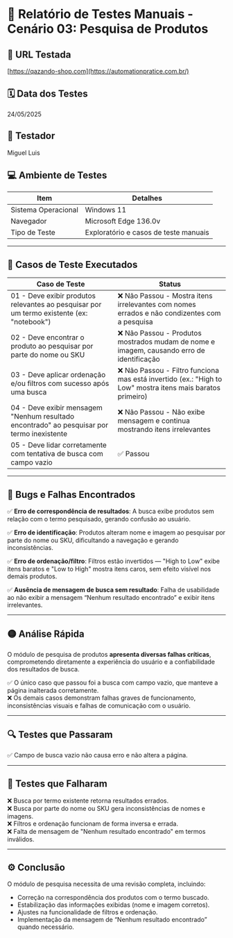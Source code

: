 # 📝 Relatório de Testes Manuais - Cenário 03: Pesquisa de Produtos

## 🔗 URL Testada
[https://qazando-shop.com](https://automationpratice.com.br/)

## 🗓️ Data dos Testes
24/05/2025

## 👤 Testador
Miguel Luis

## 💻 Ambiente de Testes

| Item                | Detalhes                                 |
|----------------------|------------------------------------------|
| Sistema Operacional  | Windows 11                               |
| Navegador            | Microsoft Edge 136.0v                    |
| Tipo de Teste        | Exploratório e casos de teste manuais    |

---

## 📌 Casos de Teste Executados

| Caso de Teste                                                                                           | Status    |
|----------------------------------------------------------------------------------------------------------|-----------|
| 01 - Deve exibir produtos relevantes ao pesquisar por um termo existente (ex: "notebook")                 | ❌ Não Passou - Mostra itens irrelevantes com nomes errados e não condizentes com a pesquisa |
| 02 - Deve encontrar o produto ao pesquisar por parte do nome ou SKU                                       | ❌ Não Passou - Produtos mostrados mudam de nome e imagem, causando erro de identificação |
| 03 - Deve aplicar ordenação e/ou filtros com sucesso após uma busca                                       | ❌ Não Passou - Filtro funciona mas está invertido (ex.: "High to Low" mostra itens mais baratos primeiro) |
| 04 - Deve exibir mensagem "Nenhum resultado encontrado" ao pesquisar por termo inexistente                | ❌ Não Passou - Não exibe mensagem e continua mostrando itens irrelevantes |
| 05 - Deve lidar corretamente com tentativa de busca com campo vazio                                       | ✅ Passou  |

---

## 🚨 Bugs e Falhas Encontrados

✅ **Erro de correspondência de resultados**: A busca exibe produtos sem relação com o termo pesquisado, gerando confusão ao usuário.

✅ **Erro de identificação**: Produtos alteram nome e imagem ao pesquisar por parte do nome ou SKU, dificultando a navegação e gerando inconsistências.

✅ **Erro de ordenação/filtro**: Filtros estão invertidos — "High to Low" exibe itens baratos e "Low to High" mostra itens caros, sem efeito visível nos demais produtos.

✅ **Ausência de mensagem de busca sem resultado**: Falha de usabilidade ao não exibir a mensagem “Nenhum resultado encontrado” e exibir itens irrelevantes.

---

## 🟡 Análise Rápida

O módulo de pesquisa de produtos **apresenta diversas falhas críticas**, comprometendo diretamente a experiência do usuário e a confiabilidade dos resultados de busca.

✅ O único caso que passou foi a busca com campo vazio, que manteve a página inalterada corretamente.  
❌ Os demais casos demonstram falhas graves de funcionamento, inconsistências visuais e falhas de comunicação com o usuário.

---

## 🔍 Testes que Passaram

✅ Campo de busca vazio não causa erro e não altera a página.

---

## 🚧 Testes que Falharam

❌ Busca por termo existente retorna resultados errados.  
❌ Busca por parte do nome ou SKU gera inconsistências de nomes e imagens.  
❌ Filtros e ordenação funcionam de forma inversa e errada.  
❌ Falta de mensagem de "Nenhum resultado encontrado" em termos inválidos.

---

## ⚙️ Conclusão

O módulo de pesquisa necessita de uma revisão completa, incluindo:

- Correção na correspondência dos produtos com o termo buscado.  
- Estabilização das informações exibidas (nome e imagem corretos).  
- Ajustes na funcionalidade de filtros e ordenação.  
- Implementação da mensagem de “Nenhum resultado encontrado” quando necessário.
